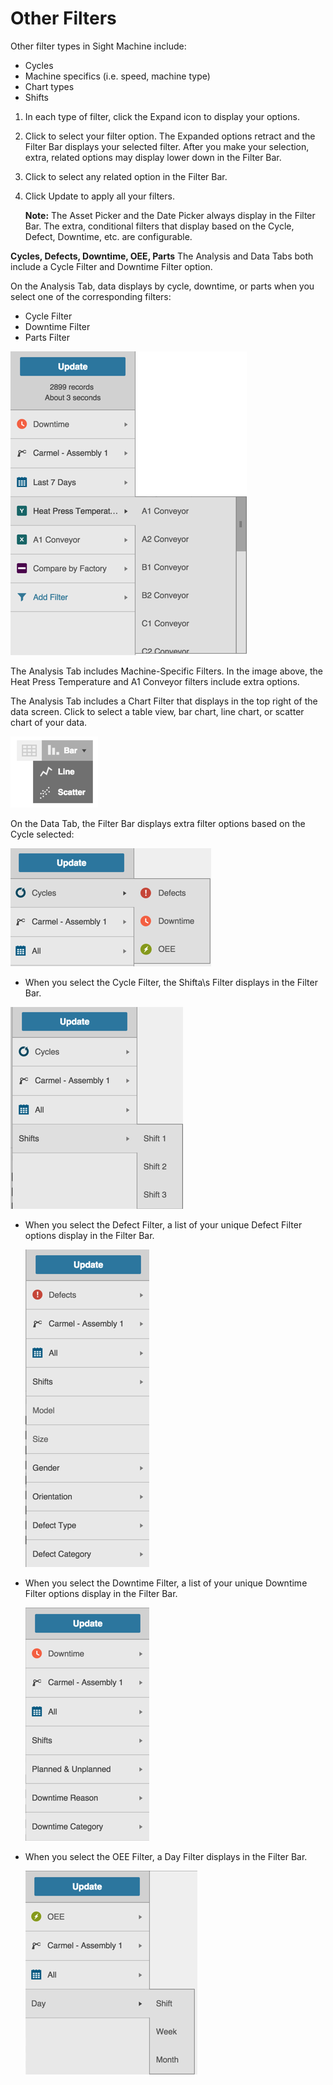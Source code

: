 # Other Filters
 
 Other filter types in Sight Machine include:
 
  * Cycles
  * Machine specifics (i.e. speed, machine type)
  * Chart types
  * Shifts
 
 
 1. In each type of filter, click the Expand icon to display your options.
 2. Click to select your filter option. The Expanded options retract and the Filter Bar displays your selected filter. After you make your selection, extra, related options may display lower down in the Filter Bar.
 3. Click to select any related option in the Filter Bar.
 4. Click Update to apply all your filters.
 
    **Note:** The Asset Picker and the Date Picker always display in the Filter Bar. The extra, conditional filters that display based on the Cycle, Defect, Downtime, etc. are configurable. 


**Cycles, Defects, Downtime, OEE, Parts**
 The Analysis and Data Tabs both include a Cycle Filter and Downtime Filter option. 
 
 On the Analysis Tab, data displays by cycle, downtime, or parts when you select one of the corresponding filters:
 
 * Cycle Filter
 * Downtime Filter
 * Parts Filter  
 
 ![](otherFiltersAnalysisTabE.png)
 
 
 The Analysis Tab includes Machine-Specific Filters. In the image above, the Heat Press Temperature and A1 Conveyor filters include extra options.
 
 
 The Analysis Tab includes a Chart Filter that displays in the top right of the data screen. Click to select a table view, bar chart, line chart, or scatter chart of your data. 
 
 ![](otherFilterAnalysisChartE.png)
 
 
 On the Data Tab, the Filter Bar displays extra filter options based on the Cycle selected:
 
 ![](otherFilterDataTabE.png)
  
 
  * When you select the Cycle Filter, the Shifta\s Filter displays in the Filter Bar.
 
   ![](otherFilterDataTabCyclesShiftsE.png)
   
   
  * When you select the Defect Filter, a list of your unique Defect Filter options display in the Filter Bar.

    ![](otherFilterDataTabDefectE.png)
  
    
  * When you select the Downtime Filter, a list of your unique Downtime Filter options display in the Filter Bar.
  
    ![](otherFilterDataTabDowntimeE.png)
  
    
  * When you select the OEE Filter, a Day Filter displays in the Filter Bar.
  
    ![](otherFilterDataTabOeeE.png)
  